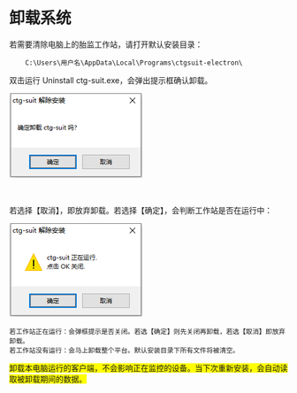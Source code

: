 # 卸载系统

若需要清除电脑上的胎监工作站，请打开默认安装目录：

```
    C:\Users\用户名\AppData\Local\Programs\ctgsuit-electron\
```

双击运行 Uninstall ctg-suit.exe，会弹出提示框确认卸载。

![avatar](../assets/uninstall.png)

<br/>

若选择【取消】，即放弃卸载。若选择【确定】，会判断工作站是否在运行中：

![avatar](../assets/confirm.png)

```
若工作站正在运行：会弹框提示是否关闭。若选【确定】则先关闭再卸载，若选【取消】即放弃卸载。
若工作站没有运行：会马上卸载整个平台。默认安装目录下所有文件将被清空。
```

<span style="background:yellow;">卸载本电脑运行的客户端，不会影响正在监控的设备。当下次重新安装，会自动读取被卸载期间的数据。</span>